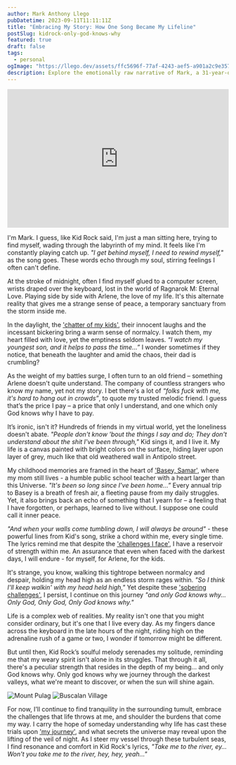 ```yaml
---
author: Mark Anthony Llego
pubDatetime: 2023-09-11T11:11:11Z
title: "Embracing My Story: How One Song Became My Lifeline"
postSlug: kidrock-only-god-knows-why
featured: true
draft: false
tags:
  - personal
ogImage: "https://llego.dev/assets/ffc5696f-77af-4243-aef5-a901a2c9e357.jpg"
description: Explore the emotionally raw narrative of Mark, a 31-year-old software engineer grappling with depression, inspired by Kid Rock's song 'Only God Knows Why.' Learn about his journey, his struggles, and how music serves as his sanctuary.
---
```


<iframe width="100%" height="315" src="https://www.youtube.com/embed/0DQup4hd1_o?si=ngOn9CAQuyi6ziDN" title="YouTube video player" frameborder="0" allow="accelerometer; autoplay; clipboard-write; encrypted-media; gyroscope; picture-in-picture; web-share" allowfullscreen></iframe>

I'm Mark. I guess, like Kid Rock said, I'm just a man sitting here, trying to find myself, wading through the labyrinth of my mind. It feels like I'm constantly playing catch up. _"I get behind myself, I need to rewind myself,"_ as the song goes. These words echo through my soul, stirring feelings I often can't define.

At the stroke of midnight, often I find myself glued to a computer screen, wrists draped over the keyboard, lost in the world of Ragnarok M: Eternal Love. Playing side by side with Arlene, the love of my life. It's this alternate reality that gives me a strange sense of peace, a temporary sanctuary from the storm inside me.

In the daylight, the ['chatter of my kids'](https://llego.dev/posts/open-letter-son/), their innocent laughs and the incessant bickering bring a warm sense of normalcy. I watch them, my heart filled with love, yet the emptiness seldom leaves. _“I watch my youngest son, and it helps to pass the time…”_ I wonder sometimes if they notice, that beneath the laughter and amid the chaos, their dad is crumbling?

As the weight of my battles surge, I often turn to an old friend – something Arlene doesn't quite understand. The company of countless strangers who know my name, yet not my story. I bet there's a lot of _“folks fuck with me, it's hard to hang out in crowds”_, to quote my trusted melodic friend. I guess that’s the price I pay – a price that only I understand, and one which only God knows why I have to pay.

It’s ironic, isn't it? Hundreds of friends in my virtual world, yet the loneliness doesn't abate. _"People don't know 'bout the things I say and do; They don't understand about the shit I've been through,"_ Kid sings it, and I live it. My life is a canvas painted with bright colors on the surface, hiding layer upon layer of grey, much like that old weathered wall in Antipolo street.

My childhood memories are framed in the heart of ['Basey, Samar'](https://llego.dev/posts/basey-samar/), where my mom still lives - a humble public school teacher with a heart larger than this Universe. _"It's been so long since I've been home…”_ Every annual trip to Basey is a breath of fresh air, a fleeting pause from my daily struggles. Yet, it also brings back an echo of something that I yearn for – a feeling that I have forgotten, or perhaps, learned to live without. I suppose one could call it inner peace.

_"And when your walls come tumbling down, I will always be around"_ - these powerful lines from Kid's song, strike a chord within me, every single time. The lyrics remind me that despite the ['challenges I face'](https://llego.dev/posts/fix-you/), I have a reservoir of strength within me. An assurance that even when faced with the darkest days, I will endure - for myself, for Arlene, for the kids.

It's strange, you know, walking this tightrope between normalcy and despair, holding my head high as an endless storm rages within. _"So I think I'll keep walkin' with my head held high,"_ Yet despite these ['sobering challenges'](https://llego.dev/posts/echoes-evolution-dance-inner-demons/), I persist, I continue on this journey _"and only God knows why… Only God, Only God, Only God knows why."_

Life is a complex web of realities. My reality isn't one that you might consider ordinary, but it's one that I live every day. As my fingers dance across the keyboard in the late hours of the night, riding high on the adrenaline rush of a game or two, I wonder if tomorrow might be different.

But until then, Kid Rock’s soulful melody serenades my solitude, reminding me that my weary spirit isn't alone in its struggles. That through it all, there's a peculiar strength that resides in the depth of my being… and only God knows why. Only god knows why we journey through the darkest valleys, what we're meant to discover, or when the sun will shine again.

![Mount Pulag](https://llego.dev/assets/GK8wjSy6QnYnUR6jeRHVwBG.jpg)
![Buscalan Village](https://llego.dev/assets/f7uahrN5hs8dn3GHCY9mymS.jpg)

For now, I’ll continue to find tranquility in the surrounding tumult, embrace the challenges that life throws at me, and shoulder the burdens that come my way. I carry the hope of someday understanding why life has cast these trials upon ['my journey'](https://llego.dev/posts/fast-car/), and what secrets the universe may reveal upon the lifting of the veil of night. As I steer my vessel through these turbulent seas, I find resonance and comfort in Kid Rock's lyrics, _"Take me to the river, ey… Won't you take me to the river, hey, hey, yeah…"_
